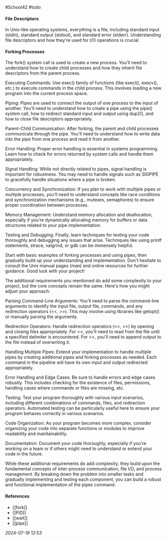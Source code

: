 #School42 #todo 


#### File Descriptors
In Unix-like operating systems, everything is a file, including standard input (stdin), standard output (stdout), and standard error (stderr). Understanding file descriptors and how they're used for I/O operations is crucial.
#### Forking Processes
The fork() system call is used to create a new process. You'll need to understand how to create child processes and how they inherit file descriptors from the parent process.

Executing Commands: Use exec() family of functions (like execl(), execv(), etc.) to execute commands in the child process. This involves loading a new program into the current process space.

Piping: Pipes are used to connect the output of one process to the input of another. You'll need to understand how to create a pipe using the pipe() system call, how to redirect standard input and output using dup2(), and how to close file descriptors appropriately.

Parent-Child Communication: After forking, the parent and child processes communicate through the pipe. You'll need to understand how to write data into the pipe from one process and read it from another.

Error Handling: Proper error handling is essential in systems programming. Learn how to check for errors returned by system calls and handle them appropriately.

Signal Handling: While not directly related to pipes, signal handling is important for robustness. You may need to handle signals such as SIGPIPE to gracefully handle situations where a pipe is broken.

Concurrency and Synchronization: If you plan to work with multiple pipes or multiple processes, you'll need to understand concepts like race conditions and synchronization mechanisms (e.g., mutexes, semaphores) to ensure proper coordination between processes.

Memory Management: Understand memory allocation and deallocation, especially if you're dynamically allocating memory for buffers or data structures related to your pipe implementation.

Testing and Debugging: Finally, learn techniques for testing your code thoroughly and debugging any issues that arise. Techniques like using printf statements, strace, valgrind, or gdb can be immensely helpful.

Start with basic examples of forking processes and using pipes, then gradually build up your understanding and implementation. Don't hesitate to consult the Unix manual pages (man) and online resources for further guidance. Good luck with your project!

The additional requirements you mentioned do add some complexity to your project, but the core concepts remain the same. Here's how you might adjust your approach:

Parsing Command-Line Arguments: You'll need to parse the command-line arguments to identify the input file, output file, commands, and any redirection operators (<<, >>). This may involve using libraries like getopt() or manually parsing the arguments.

Redirection Operators: Handle redirection operators (<<, >>) by opening and closing files appropriately. For <<, you'll need to read from the file until a specified delimiter is encountered. For >>, you'll need to append output to the file instead of overwriting it.

Handling Multiple Pipes: Extend your implementation to handle multiple pipes by creating additional pipes and forking processes as needed. Each command in the pipeline will have its own input and output redirected appropriately.

Error Handling and Edge Cases: Be sure to handle errors and edge cases robustly. This includes checking for the existence of files, permissions, handling cases where commands or files are missing, etc.

Testing: Test your program thoroughly with various input scenarios, including different combinations of commands, files, and redirection operators. Automated testing can be particularly useful here to ensure your program behaves correctly in various scenarios.

Code Organization: As your program becomes more complex, consider organizing your code into separate functions or modules to improve readability and maintainability.

Documentation: Document your code thoroughly, especially if you're working on a team or if others might need to understand or extend your code in the future.

While these additional requirements do add complexity, they build upon the fundamental concepts of inter-process communication, file I/O, and process management. By breaking down the problem into smaller tasks and gradually implementing and testing each component, you can build a robust and functional implementation of the pipex command.

#### References
* [[fork]]
* [[PID]]
* [[wait]]
* [[pipe]]

_2024-07-19 12:53_